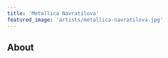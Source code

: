 ```yaml
---
title: 'Metallica Navratilova'
featured_image: 'artists/metallica-navratilova.jpg'
---
```


## About


